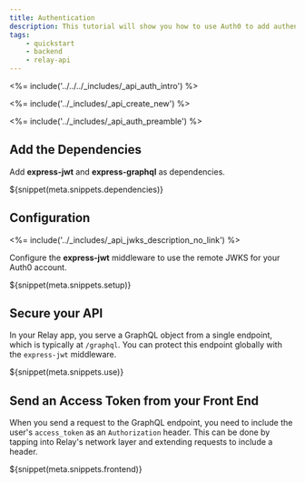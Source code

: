 ```yaml
---
title: Authentication
description: This tutorial will show you how to use Auth0 to add authentication to your Relay API.
tags:
    - quickstart
    - backend
    - relay-api
---
```


<%= include('../../../_includes/_api_auth_intro') %>

<%= include('../_includes/_api_create_new') %>

<%= include('../_includes/_api_auth_preamble') %>

## Add the Dependencies

Add **express-jwt** and **express-graphql** as dependencies.

${snippet(meta.snippets.dependencies)}

## Configuration

<%= include('../_includes/_api_jwks_description_no_link') %>

Configure the **express-jwt** middleware to use the remote JWKS for your Auth0 account.

${snippet(meta.snippets.setup)}

## Secure your API

In your Relay app, you serve a GraphQL object from a single endpoint, which is typically at `/graphql`. You can protect this endpoint globally with the `express-jwt` middleware.

${snippet(meta.snippets.use)}

## Send an Access Token from your Front End

When you send a request to the GraphQL endpoint, you need to include the user's `access_token` as an `Authorization` header. This can be done by tapping into Relay's network layer and extending requests to include a header.

${snippet(meta.snippets.frontend)}
